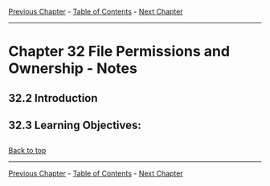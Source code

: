 [Previous Chapter](../Ch31-gm/notes_Ch31.md) - [Table of Contents](../README.md#table-of-contents) - [Next Chapter](../Ch33-pam/notes_Ch33.md)

---

# Chapter 32 File Permissions and Ownership - Notes

## 32.2 Introduction


## 32.3 Learning Objectives:



##

[Back to top](#)

---

[Previous Chapter](../Ch31-gm/notes_Ch31.md) - [Table of Contents](../README.md#table-of-contents) - [Next Chapter](../Ch33-pam/notes_Ch33.md)
